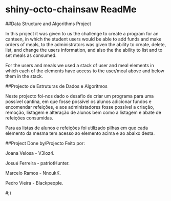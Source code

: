 # shiny-octo-chainsaw ReadMe

##Data Structure and Algorithms Project

In this project it was given to us the challenge to create a program for an canteen, in which the student users would be able to add funds and make orders of meals, to the administrators was given the ability to create, delete, list, and change the users information, and also the the ability to list and to set meals as consumed.

For the users and meals we used a stack of user and meal elements in which each of the elements have access to the user/meal above and below them in the stack.

##Projecto de Estruturas de Dados e Algoritmos

Neste projecto foi-nos dado o desafio de criar um programa para uma possível cantina, em que fosse possível os alunos adicionar fundos e encomendar refeições, e aos administadores fosse possível a criação, remoção, listagem e alteração de alunos bem como a listagem e abate de refeições consumidas.

Para as listas de alunos e refeições foi utilizado pilhas em que cada elemento da mesma tem acesso ao elemento acima e ao abaixo desta.

##Project Done by/Projecto Feito por:

Joana Velosa - V3loz4.

Josué Ferreira - patriotHunter.

Marcelo Ramos - NnoukK.

Pedro Vieira - Blackpeople.

#;)
